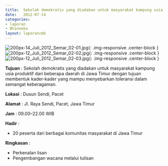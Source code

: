 ```yaml
---	
title: 	Sekolah demokratis yang diadakan untuk masyarakat kampung usia produktif dari beberapa daerah di Jawa Timur dengan tujuan membentuk kader-kader yang mampu menyebarkan toleransi dalam semangat keberagaman.
date: 	2012-07-14
categories:	
- laporan	
- Bhinneka	
layout: laporancmb	
---	
```

	
![200px-14_Juli_2012_Semar_02-01.jpg](/uploads/200px-14_Juli_2012_Semar_02-01.jpg){: .img-responsive .center-block }
![200px-12_Juli_2012_Semar_02-02.jpg](/uploads/200px-14_Juli_2012_Semar_02-02.jpg){: .img-responsive .center-block }
![200px-12_Juli_2012_Semar_02-03.jpg](/uploads/200px-14_Juli_2012_Semar_02-03.jpg){: .img-responsive .center-block }

	
**Tujuan** :	Sekolah demokratis yang diadakan untuk masyarakat kampung usia produktif dari beberapa daerah di Jawa Timur dengan tujuan membentuk kader-kader yang mampu menyebarkan toleransi dalam semangat keberagaman.
	
**Lokasi** :	Dusun Sendi, Pacet
	
**Alamat** : 	Jl. Raya Sendi, Pacet, Jawa Timur
	
**Jam** :	09.00–22.00 WIB
	
**Hadir** :	
*	20 peserta dari berbagai komunitas masyarakat di Jawa Timur

**Ringkasan** :	
*	Perkenalan lisan
*	Pengembangan wacana melalui tulisan
